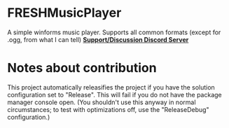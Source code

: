 # FRESHMusicPlayer
A simple winforms music player.
Supports all common formats (except for .ogg, from what I can tell)
[**Support/Discussion Discord Server**](https://discord.gg/mFGFT8K)

# Notes about contribution
This project automatically releasifies the project if you have the solution configuration set to "Release". This will fail if you do not have the package manager console open. 
(You shouldn't use this anyway in normal circumstances; to test with optimizations off, use the "ReleaseDebug" configuration.)
